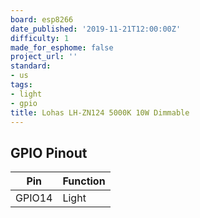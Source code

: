 ```yaml
---
board: esp8266
date_published: '2019-11-21T12:00:00Z'
difficulty: 1
made_for_esphome: false
project_url: ''
standard:
- us
tags:
- light
- gpio
title: Lohas LH-ZN124 5000K 10W Dimmable
---
```


## GPIO Pinout

| Pin    | Function |
| ------ | -------- |
| GPIO14 | Light    |